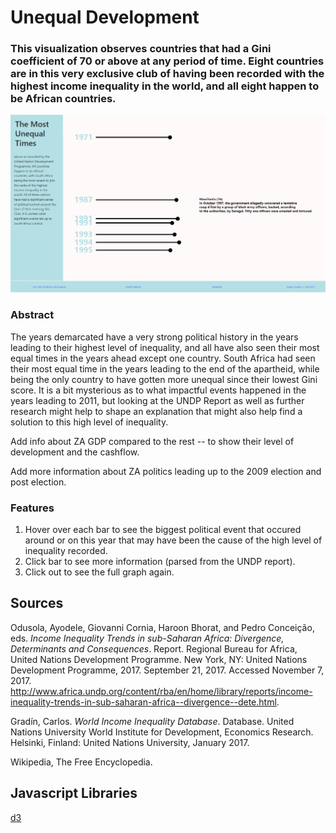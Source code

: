 # Unequal Development

### This visualization observes countries that had a Gini coefficient of 70 or above at any period of time. Eight countries are in this very exclusive club of having been recorded with the highest income inequality in the world, and all eight happen to be African countries.

[![preview.png](preview.png)](https://benzyi.github.io/ms-1/exercises2/UNDPwiid/preview.png)

### Abstract
The years demarcated have a very strong political history in the years leading to their highest level of inequality, and all have also seen their most equal times in the years ahead except one country. South Africa had seen their most equal time in the years leading to the end of the apartheid, while being the only country to have gotten more unequal since their lowest Gini score. It is a bit mysterious as to what impactful events happened in the years leading to 2011, but looking at the UNDP Report as well as further research might help to shape an explanation that might also help find a solution to this high level of inequality.

Add info about ZA GDP compared to the rest -- to show their level of development and the cashflow.

Add more information about ZA politics leading up to the 2009 election and post election.

### Features
1. Hover over each bar to see the biggest political event that occured around or on this year that may have been the cause of the high level of inequality recorded.
2. Click bar to see more information (parsed from the UNDP report).
3. Click out to see the full graph again.

## Sources
Odusola, Ayodele, Giovanni Cornia, Haroon Bhorat, and Pedro Conceição, eds. *Income Inequality Trends in sub-Saharan Africa: Divergence, Determinants and Consequences*. Report. Regional Bureau for Africa, United Nations Development Programme. New York, NY: United Nations Development Programme, 2017. September 21, 2017. Accessed November 7, 2017. http://www.africa.undp.org/content/rba/en/home/library/reports/income-inequality-trends-in-sub-saharan-africa--divergence--dete.html.

Gradín, Carlos. *World Income Inequality Database*. Database. United Nations University World Institute for Development, Economics Research.  Helsinki, Finland: United Nations University, January 2017.

Wikipedia, The Free Encyclopedia.

## Javascript Libraries
[d3](https://d3js.org/)